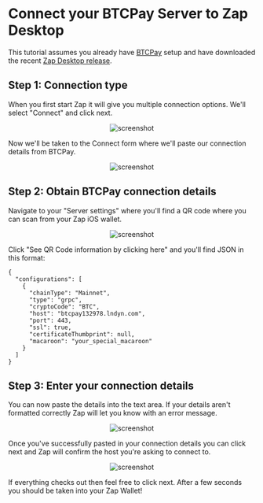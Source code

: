 # Connect your BTCPay Server to Zap Desktop

This tutorial assumes you already have [BTCPay](https://github.com/btcpayserver/btcpayserver) setup and have downloaded the recent [Zap Desktop release](https://github.com/LN-Zap/zap-desktop/releases).

## Step 1: Connection type

When you first start Zap it will give you multiple connection options. We'll select "Connect" and click next.

<p align='center'>
  <img src='https://i.imgur.com/XH3UreT.png' alt='screenshot' />
</p>

Now we'll be taken to the Connect form where we'll paste our connection details from BTCPay.

<p align='center'>
  <img src='https://i.imgur.com/jd5LNv5.png' alt='screenshot' />
</p>

## Step 2: Obtain BTCPay connection details

Navigate to your "Server settings" where you'll find a QR code where you can scan from your Zap iOS wallet.

<p align='center'>
  <img src='https://i.imgur.com/0wbTZjt.png' alt='screenshot' />
</p>

Click "See QR Code information by clicking here" and you'll find JSON in this format:

```
{
  "configurations": [
    {
      "chainType": "Mainnet",
      "type": "grpc",
      "cryptoCode": "BTC",
      "host": "btcpay132978.lndyn.com",
      "port": 443,
      "ssl": true,
      "certificateThumbprint": null,
      "macaroon": "your_special_macaroon"
    }
  ]
}
```

## Step 3: Enter your connection details

You can now paste the details into the text area. If your details aren't formatted correctly Zap will let you know with an error message.

<p align='center'>
  <img src='https://i.imgur.com/nYish8Z.png' alt='screenshot' />
</p>

Once you've successfully pasted in your connection details you can click next and Zap will confirm the host you're asking to connect to.

<p align='center'>
  <img src='https://i.imgur.com/acAPsnb.png' alt='screenshot' />
</p>

If everything checks out then feel free to click next. After a few seconds you should be taken into your Zap Wallet!
